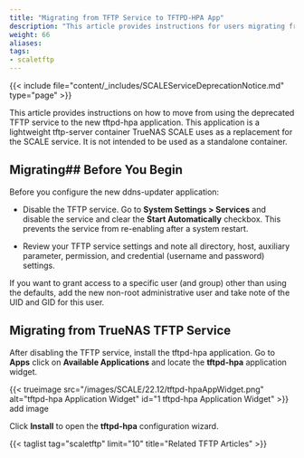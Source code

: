```yaml
---
title: "Migrating from TFTP Service to TFTPD-HPA App"
description: "This article provides instructions for users migrating from the SCALE TFTP service to the new tftpd-hpa application." 
weight: 66
aliases:
tags:
- scaletftp
---
```



{{< include file="content/_includes/SCALEServiceDeprecationNotice.md" type="page" >}}

This article provides instructions on how to move from using the deprecated TFTP service to the new tftpd-hpa application. 
This application is a lightweight tftp-server container TrueNAS SCALE uses as a replacement for the SCALE service. 
It is not intended to be used as a standalone container.

## Migrating## Before You Begin
Before you configure the new ddns-updater application:

* Disable the TFTP service.
  Go to **System Settings > Services** and disable the service and clear the **Start Automatically** checkbox. 
  This prevents the service from re-enabling after a system restart.

* Review your TFTP service settings and note all directory, host, auxiliary parameter, permission, and credential (username and password) settings.

If you want to grant access to a specific user (and group) other than using the defaults, add the new non-root administrative user and take note of the UID and GID for this user.

## Migrating from TrueNAS TFTP Service


After disabling the TFTP service, install the tftpd-hpa application. Go to **Apps** click on **Available Applications** and locate the **tftpd-hpa** application widget.

{{< trueimage src="/images/SCALE/22.12/tftpd-hpaAppWidget.png" alt="tftpd-hpa Application Widget" id="1 tftpd-hpa Application Widget" >}} add image

Click **Install** to open the **tftpd-hpa** configuration wizard.


{{< taglist tag="scaletftp" limit="10" title="Related TFTP Articles" >}}
